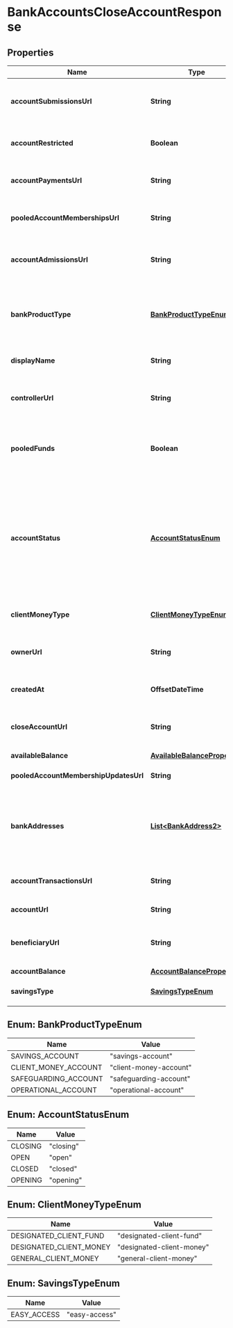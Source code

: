 

# BankAccountsCloseAccountResponse


## Properties

| Name | Type | Description | Notes |
|------------ | ------------- | ------------- | -------------|
|**accountSubmissionsUrl** | **String** | Link to the [payment submissions](http://docs.griffin.com) debiting from this account. |  |
|**accountRestricted** | **Boolean** | Specifies whether the bank account has restrictions applied by Griffin. |  |
|**accountPaymentsUrl** | **String** | Link to the [payments](http://docs.griffin.com) associated with this account. |  |
|**pooledAccountMembershipsUrl** | **String** | Link to the list of [pool members](http://docs.griffin.com) associated with this account. |  [optional] |
|**accountAdmissionsUrl** | **String** | Link to the [payment admissions](http://docs.griffin.com) crediting to this account. |  |
|**bankProductType** | [**BankProductTypeEnum**](#BankProductTypeEnum) | Specifies the type of bank account. (For more detail on bank account types, see our guide for [creating a bank account](http://docs.griffin.com).) |  |
|**displayName** | **String** | The mutable display name for the bank account |  |
|**controllerUrl** | **String** | Link to the [legal person](http://docs.griffin.com) that represents the [controller](http://docs.griffin.com) of the account. |  |
|**pooledFunds** | **Boolean** | Specifies whether the bank account holds funds belonging to multiple beneficiaries. |  |
|**accountStatus** | [**AccountStatusEnum**](#AccountStatusEnum) | Shows the status of the account. An account can be moved between statuses during its lifecycle. The status value affects the operations that you can perform. An account must be &#x60;\&quot;open\&quot;&#x60; to be fully operational. |  |
|**clientMoneyType** | [**ClientMoneyTypeEnum**](#ClientMoneyTypeEnum) | Specifies the type of client money account. |  [optional] |
|**ownerUrl** | **String** | Link to the [legal person](http://docs.griffin.com) that represents the [owner](http://docs.griffin.com) of the account. |  |
|**createdAt** | **OffsetDateTime** | ISO 8601 formatted date-time. |  |
|**closeAccountUrl** | **String** | Link to the endpoint that enables account closure for this account. |  |
|**availableBalance** | [**AvailableBalanceProperty2**](AvailableBalanceProperty2.md) |  |  |
|**pooledAccountMembershipUpdatesUrl** | **String** | Link to manage [pooled account membership](http://docs.griffin.com). |  [optional] |
|**bankAddresses** | [**List&lt;BankAddress2&gt;**](BankAddress2.md) | Shows a collection of public addresses which uniquely identify the account. Any one of these can be used to pay into the account. |  [optional] |
|**accountTransactionsUrl** | **String** | Link to the [transactions](http://docs.griffin.com) associated with this account. |  |
|**accountUrl** | **String** | Link to the bank account resource. |  |
|**beneficiaryUrl** | **String** | Link to the [legal person](http://docs.griffin.com) that represents the [beneficiary](http://docs.griffin.com) of the account. |  [optional] |
|**accountBalance** | [**AccountBalanceProperty2**](AccountBalanceProperty2.md) |  |  |
|**savingsType** | [**SavingsTypeEnum**](#SavingsTypeEnum) | Specifies the type of savings account. |  [optional] |



## Enum: BankProductTypeEnum

| Name | Value |
|---- | -----|
| SAVINGS_ACCOUNT | &quot;savings-account&quot; |
| CLIENT_MONEY_ACCOUNT | &quot;client-money-account&quot; |
| SAFEGUARDING_ACCOUNT | &quot;safeguarding-account&quot; |
| OPERATIONAL_ACCOUNT | &quot;operational-account&quot; |



## Enum: AccountStatusEnum

| Name | Value |
|---- | -----|
| CLOSING | &quot;closing&quot; |
| OPEN | &quot;open&quot; |
| CLOSED | &quot;closed&quot; |
| OPENING | &quot;opening&quot; |



## Enum: ClientMoneyTypeEnum

| Name | Value |
|---- | -----|
| DESIGNATED_CLIENT_FUND | &quot;designated-client-fund&quot; |
| DESIGNATED_CLIENT_MONEY | &quot;designated-client-money&quot; |
| GENERAL_CLIENT_MONEY | &quot;general-client-money&quot; |



## Enum: SavingsTypeEnum

| Name | Value |
|---- | -----|
| EASY_ACCESS | &quot;easy-access&quot; |



